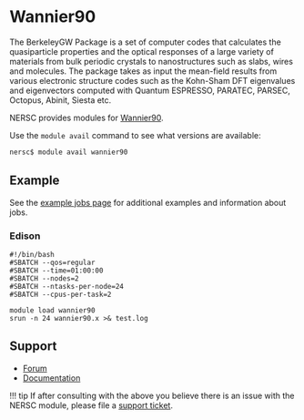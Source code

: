 # Wannier90

The BerkeleyGW Package is a set of computer codes that calculates the
quasiparticle properties and the optical responses of a large variety
of materials from bulk periodic crystals to nanostructures such as
slabs, wires and molecules. The package takes as input the mean-field
results from various electronic structure codes such as the Kohn-Sham
DFT eigenvalues and eigenvectors computed with Quantum ESPRESSO,
PARATEC, PARSEC, Octopus, Abinit, Siesta etc.

NERSC provides modules for [Wannier90](http://www.wannier.org).

Use the `module avail` command to see what versions are available:

```bash
nersc$ module avail wannier90
```

## Example

See the [example jobs page](/jobs/examples/) for additional
examples and information about jobs.

### Edison

```
#!/bin/bash
#SBATCH --qos=regular
#SBATCH --time=01:00:00
#SBATCH --nodes=2
#SBATCH --ntasks-per-node=24
#SBATCH --cpus-per-task=2

module load wannier90
srun -n 24 wannier90.x >& test.log
```

## Support

*  [Forum](http://www.wannier.org/forum.html)
*  [Documentation](http://www.wannier.org/user_guide.html)

!!! tip
	If after consulting with the above you believe there is an issue
	with the NERSC module, please file a
	[support ticket](https://help.nersc.gov).
